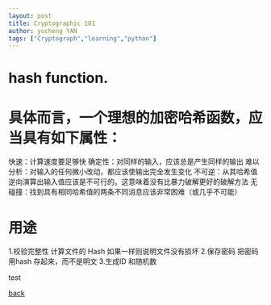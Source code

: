 ```yaml
---
layout: post
title: Cryptographic 101   
author: yucheng YAN
tags: ["Cryptograph","learning","python"]
---    
```

# hash function.
# 具体而言，一个理想的加密哈希函数，应当具有如下属性：

 快速：计算速度要足够快
 确定性：对同样的输入，应该总是产生同样的输出
 难以分析：对输入的任何微小改动，都应该使输出完全发生变化
 不可逆：从其哈希值逆向演算出输入值应该是不可行的。这意味着没有比暴力破解更好的破解方法
 无碰撞：找到具有相同哈希值的两条不同消息应该非常困难（或几乎不可能）

# 用途
 1.校验完整性 计算文件的 Hash 如果一样则说明文件没有损坏
 2.保存密码 把密码用hash 存起来，而不是明文
 3.生成ID 和随机数

test

[back](/)